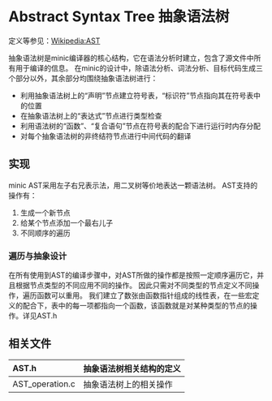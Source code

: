 # Abstract Syntax Tree 抽象语法树 #

定义等参见：[Wikipedia:AST](http://en.wikipedia.org/wiki/Abstract_syntax_tree)

抽象语法树是minic编译器的核心结构，它在语法分析时建立，包含了源文件中所有用于编译的信息。
在minic的设计中，除语法分析、词法分析、目标代码生成三个部分以外，其余部分均围绕抽象语法树进行：
  * 利用抽象语法树上的“声明”节点建立符号表，“标识符”节点指向其在符号表中的位置
  * 在抽象语法树上的“表达式”节点进行类型检查
  * 利用语法树的“函数”、“复合语句”节点在符号表的配合下进行运行时内存分配
  * 对每个抽象语法树的非终结符节点进行中间代码的翻译

## 实现 ##
minic AST采用左子右兄表示法，用二叉树等价地表达一颗语法树。
AST支持的操作有：
  1. 生成一个新节点
  1. 给某个节点添加一个最右儿子
  1. 不同顺序的遍历

### 遍历与抽象设计 ###
在所有使用到AST的编译步骤中，对AST所做的操作都是按照一定顺序遍历它，并且根据节点类型的不同应用不同的操作。
因此只需对不同类型的节点定义不同操作，遍历函数可以重用。
我们建立了数张由函数指针组成的线性表，在一些宏定义的配合下，表中的每一项都指向一个函数，该函数就是对某种类型的节点的操作。详见AST.h

## 相关文件 ##
| AST.h | 抽象语法树相关结构的定义 |
|:------|:-------------------------------------|
| AST\_operation.c | 抽象语法树上的相关操作 |